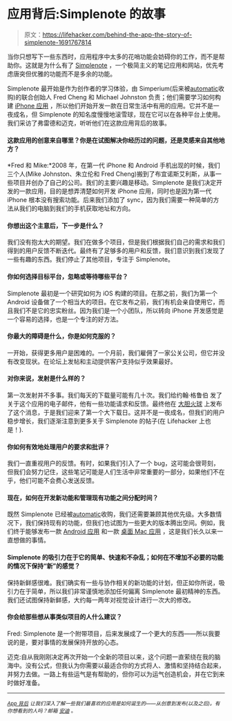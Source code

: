 # 应用背后:Simplenote 的故事

> 原文：<https://lifehacker.com/behind-the-app-the-story-of-simplenote-1691767814>

当你只想写下一些东西时，应用程序中太多的花哨功能会妨碍你的工作，而不是帮助你。这就是为什么有了 [Simplenote](http://simplenote.com/) ，一个极简主义的笔记应用和网站，优先考虑唐突但优雅的功能而不是多余的功能。



Simplenote 最开始是作为创作者的学习体验，由 Simperium(后来被[automatic](http://automattic.com/)收购)的联合创始人 Fred Cheng 和 Michael Johnston 负责；他们需要学习如何构建 [iPhone 应用](https://lifehacker.com/the-best-syncing-note-taker-for-iphone-5816554) ，所以他们开始开发一款在日常生活中有用的应用。它并不是一夜成名，但 Simplenote 的知名度慢慢地滚雪球，现在它可以在各种平台上使用。我们采访了弗雷德和迈克，听听他们在这款应用背后的故事。

#### 这款应用的创意来自哪里？你是在试图解决你经历过的问题，还是灵感来自其他地方？

*Fred 和 Mike:*2008 年，在第一代 iPhone 和 Android 手机出现的时候，我们三个人(Mike Johnston、朱立伦和 Fred Cheng)搬到了布宜诺斯艾利斯，从事一些项目并创办了自己的公司。我们的主要兴趣是移动。Simplenote 是我们决定开发的一款应用，目的是想弄清楚如何开发 iPhone 应用，同时也是因为第一代 iPhone 根本没有搜索功能。后来我们添加了 sync，因为我们需要一种简单的方法从我们的电脑到我们的手机获取地址和方向。

#### 你想出这个主意后，下一步是什么？

我们没有抱太大的期望。我们在做多个项目，但是我们根据我们自己的需求和我们得到的用户反馈不断迭代。最终有了足够多的用户和反馈，我们意识到我们发现了一些有趣的东西。我们停止了其他项目，专注于 Simplenote。

#### 你如何选择目标平台，忽略或等待哪些平台？

Simplenote 最初是一个研究如何为 iOS 构建的项目。在那之前，我们为第一个 Android 设备做了一个相当大的项目。在它发布之前，我们有机会亲自使用它，而且我们不是它的忠实粉丝。因为我们是一个小团队，所以转向 iPhone 开发感觉是一个容易的选择，也是一个专注的好方法。

#### 你最大的障碍是什么，你是如何克服的？

一开始，获得更多用户是困难的。一个月前，我们雇佣了一家公关公司，但它并没有改变现状。在论坛上发帖和主动提供客户支持似乎效果最好。

#### 对你来说，发射是什么样的？

第一次发射并不多事。我们每天的下载量可能有几十次。我们给约翰·格鲁伯 发了关于这个应用的电子邮件，他有一些功能请求和反馈。最终他在 [大胆火球](http://daringfireball.net/) 上发布了这个消息，于是我们迎来了第一个大下载日。这并不是一夜成名，但我们的用户稳步增长，我们逐渐注意到更多关于 Simplenote 的帖子(在 Lifehacker 上也是！).

#### 你如何有效地处理用户的要求和批评？

我们一直重视用户的反馈。有时，如果我们引入了一个 bug，这可能会很苛刻，但我们会努力记住，这些笔记可能是人们生活中非常重要的一部分，如果他们不在乎，他们可能不会费心发送反馈。

#### 现在，如何在开发新功能和管理现有功能之间分配时间？

既然 Simplenote 已经被[automatic](http://automattic.com/)收购，我们还需要兼顾其他优先级。大多数情况下，我们保持现有的功能，但我们也试图为一些更大的版本腾出空间。例如，我们终于能够发布一款 [Android 应用](https://play.google.com/store/apps/details?id=com.automattic.simplenote) 和一款 [桌面 Mac 应用](https://itunes.apple.com/us/app/simplenote/id692867256?ls=1&mt=12) ，这是我们长久以来一直想做的事情。

#### Simplenote 的吸引力在于它的简单、快速和不杂乱；如何在不增加不必要的功能的情况下保持“新”的感觉？

保持新鲜感很难。我们确实有一些与协作相关的新功能的计划，但正如你所说，吸引力在于简单，所以我们非常谨慎地添加任何偏离 Simplenote 最初精神的东西。我们还试图保持新鲜感，大约每一两年对视觉设计进行一次大的修改。

#### 你会给那些想从事类似项目的人什么建议？

Fred: Simplenote 是一个附带项目，后来发展成了一个更大的东西——所以我要说的是，要对事情的发展保持开放的心态。

迈克:自从我刚刚决定再次开始一个全新的项目以来，这个问题一直萦绕在我的脑海中。没有公式，但我认为你需要以最适合你的方式将人、激情和坚持结合起来，并努力去做。一路上有些运气是有帮助的，但你可以为运气创造机会，并在它到来时做好准备。

* * *

<small></small>*[<small>*App 背后*</small>](http://lifehacker.com/behindtheapp) <small>*让我们深入了解一些我们最喜欢的应用是如何诞生的——从创意到发布(以及之后)。有你想看到的人吗？邮箱*</small> [<small>*安迪*</small>](mailto:andy@lifehacker.com) <small>*。*</small>*